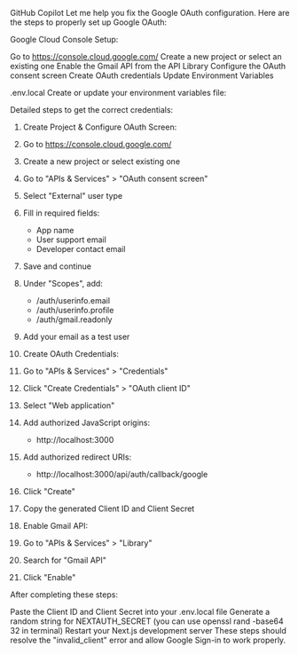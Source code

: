 GitHub Copilot
Let me help you fix the Google OAuth configuration. Here are the steps to properly set up Google OAuth:

Google Cloud Console Setup:

Go to https://console.cloud.google.com/
Create a new project or select an existing one
Enable the Gmail API from the API Library
Configure the OAuth consent screen
Create OAuth credentials
Update Environment Variables

.env.local
Create or update your environment variables file:

Detailed steps to get the correct credentials:

1. Create Project & Configure OAuth Screen:
1. Go to https://console.cloud.google.com/
2. Create a new project or select existing one
3. Go to "APIs & Services" > "OAuth consent screen"
4. Select "External" user type
5. Fill in required fields:
   - App name
   - User support email
   - Developer contact email
6. Save and continue
7. Under "Scopes", add:
   - /auth/userinfo.email
   - /auth/userinfo.profile
   - /auth/gmail.readonly
8. Add your email as a test user

2. Create OAuth Credentials:
1. Go to "APIs & Services" > "Credentials"
2. Click "Create Credentials" > "OAuth client ID"
3. Select "Web application"
4. Add authorized JavaScript origins:
   - http://localhost:3000
5. Add authorized redirect URIs:
   - http://localhost:3000/api/auth/callback/google
6. Click "Create"
7. Copy the generated Client ID and Client Secret

3. Enable Gmail API:
1. Go to "APIs & Services" > "Library"
2. Search for "Gmail API"
3. Click "Enable"

After completing these steps:

Paste the Client ID and Client Secret into your .env.local file
Generate a random string for NEXTAUTH_SECRET (you can use openssl rand -base64 32 in terminal)
Restart your Next.js development server
These steps should resolve the "invalid_client" error and allow Google Sign-in to work properly.
